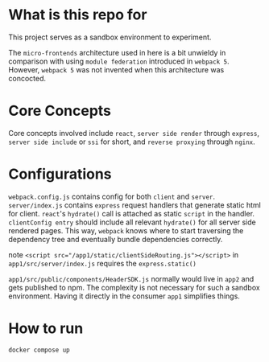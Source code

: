 # What is this repo for
This project serves as a sandbox environment to experiment.

The `micro-frontends` architecture used in here is a bit unwieldy in comparison with using `module federation` introduced in `webpack 5`. However, `webpack 5` was not invented when this architecture was concocted.

# Core Concepts
Core concepts involved include `react`, `server side render` through `express`, `server side include` or `ssi` for short, and `reverse proxying` through `nginx`.

# Configurations

`webpack.config.js` contains config for both `client` and `server`.  
`server/index.js` contains `express` request handlers that generate static html for client. `react`'s `hydrate()` call is attached as static `script` in the handler.  
`clientConfig entry` should include all relevant `hydrate()` for all server side rendered pages. This way, `webpack` knows where to start traversing the dependency tree and eventually bundle dependencies correctly.

note `<script src="/app1/static/clientSideRouting.js"></script>` in `app1/src/server/index.js` requires the `express.static()` 


`app1/src/public/components/HeaderSDK.js` normally would live in `app2` and gets published to npm. The complexity is not necessary for such a sandbox environment. Having it directly in the consumer `app1` simplifies things.  

# How to run
`docker compose up`



